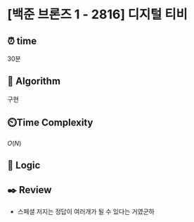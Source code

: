 # [백준 브론즈 1 - 2816] 디지털 티비
 
## ⏰  **time**
30분


## :pushpin: **Algorithm**
구현

## ⏲️**Time Complexity**
$O(N)$

## :round_pushpin: **Logic**


## :black_nib: **Review**
- 스페셜 저지는 정답이 여러개가 될 수 있다는 거였군하

